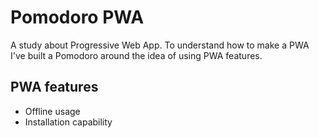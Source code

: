 # Pomodoro PWA

A study about Progressive Web App. To understand how to make a PWA I've built a Pomodoro around the idea of using PWA features.

## PWA features

-   Offline usage
-   Installation capability
